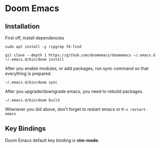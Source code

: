 Doom Emacs
============================

## Installation

First off, install dependencies

```
sudo apt install -y ripgrep fd-find
```

```
git clone --depth 1 https://github.com/doomemacs/doomemacs ~/.emacs.d
~/.emacs.d/bin/doom install
```

After you enable modules, or add packages, run sync command so that everything is prepared.

```
~/.emacs.d/bin/doom sync
```

After you upgrade/downgrade emacs, you need to rebuild packages.

```
~/.emacs.d/bin/doom build
```

Whenever you did above, don't forget to restart emacs or `M-x restart-emacs`

## Key Bindings

Doom Emacs default key binding is **vim-mode**.
